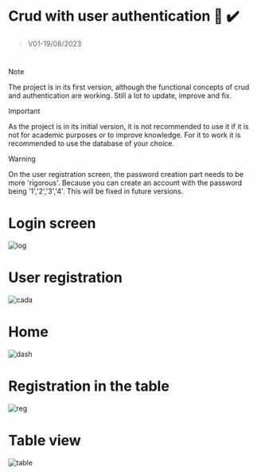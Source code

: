 # Crud with user authentication 📙 ✔️
> V01-19/08/2023
#
> [!NOTE]
>The project is in its first version, although the functional concepts of crud and authentication are working. Still a lot to update, improve and fix.

> [!IMPORTANT]
>As the project is in its initial version, it is not recommended to use it if it is not for academic purposes or to improve knowledge. For it to work it is recommended to use the database of your choice.

> [!WARNING]
> On the user registration screen, the password creation part needs to be more 'rigorous'. Because you can create an account with the password being '1','2','3','4'. This will be fixed in future versions.
#
# Login screen
![log](https://github.com/GustavoVitorS/CRUD-WITH-AUTH/assets/94203956/29e37291-111a-4193-b1a8-371134258eb6)
#
# User registration
![cada](https://github.com/GustavoVitorS/CRUD-WITH-AUTH/assets/94203956/c5e8ec00-f415-4143-a079-9aa0bc080d5a) 
#
# Home
![dash](https://github.com/GustavoVitorS/CRUD-WITH-AUTH/assets/94203956/9d3d7b31-21b0-4a16-9c80-3ce13b6c80aa)
#
# Registration in the table
![reg](https://github.com/GustavoVitorS/CRUD-WITH-AUTH/assets/94203956/ce27b827-31fc-40df-a435-36fdfd1cfe30)
#
# Table view
![table](https://github.com/GustavoVitorS/CRUD-WITH-AUTH/assets/94203956/240d3f2a-1c51-471d-9646-da161084e126)
#

